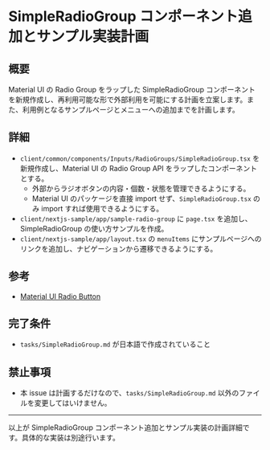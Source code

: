 # SimpleRadioGroup コンポーネント追加とサンプル実装計画

## 概要
Material UI の Radio Group をラップした SimpleRadioGroup コンポーネントを新規作成し、再利用可能な形で外部利用を可能にする計画を立案します。また、利用例となるサンプルページとメニューへの追加までを計画します。

## 詳細
- `client/common/components/Inputs/RadioGroups/SimpleRadioGroup.tsx` を新規作成し、Material UI の Radio Group API をラップしたコンポーネントとする。
  - 外部からラジオボタンの内容・個数・状態を管理できるようにする。
  - Material UI のパッケージを直接 import せず、`SimpleRadioGroup.tsx` のみ import すれば使用できるようにする。
- `client/nextjs-sample/app/sample-radio-group` に `page.tsx` を追加し、SimpleRadioGroup の使い方サンプルを作成。
- `client/nextjs-sample/app/layout.tsx` の `menuItems` にサンプルページへのリンクを追加し、ナビゲーションから遷移できるようにする。

## 参考
- [Material UI Radio Button](https://mui.com/material-ui/react-radio-button/)

## 完了条件
- `tasks/SimpleRadioGroup.md` が日本語で作成されていること

## 禁止事項
- 本 issue は計画するだけなので、`tasks/SimpleRadioGroup.md` 以外のファイルを変更してはいけません。

---

以上が SimpleRadioGroup コンポーネント追加とサンプル実装の計画詳細です。具体的な実装は別途行います。
